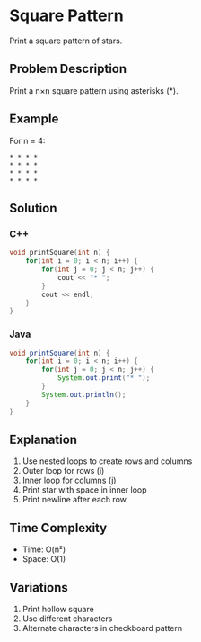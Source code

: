# Square Pattern

Print a square pattern of stars.

## Problem Description
Print a n×n square pattern using asterisks (*).

## Example
For n = 4:
```
* * * *
* * * *
* * * *
* * * *
```

## Solution

### C++
```cpp
void printSquare(int n) {
    for(int i = 0; i < n; i++) {
        for(int j = 0; j < n; j++) {
            cout << "* ";
        }
        cout << endl;
    }
}
```

### Java
```java
void printSquare(int n) {
    for(int i = 0; i < n; i++) {
        for(int j = 0; j < n; j++) {
            System.out.print("* ");
        }
        System.out.println();
    }
}
```

## Explanation
1. Use nested loops to create rows and columns
2. Outer loop for rows (i)
3. Inner loop for columns (j)
4. Print star with space in inner loop
5. Print newline after each row

## Time Complexity
- Time: O(n²)
- Space: O(1)

## Variations
1. Print hollow square
2. Use different characters
3. Alternate characters in checkboard pattern
